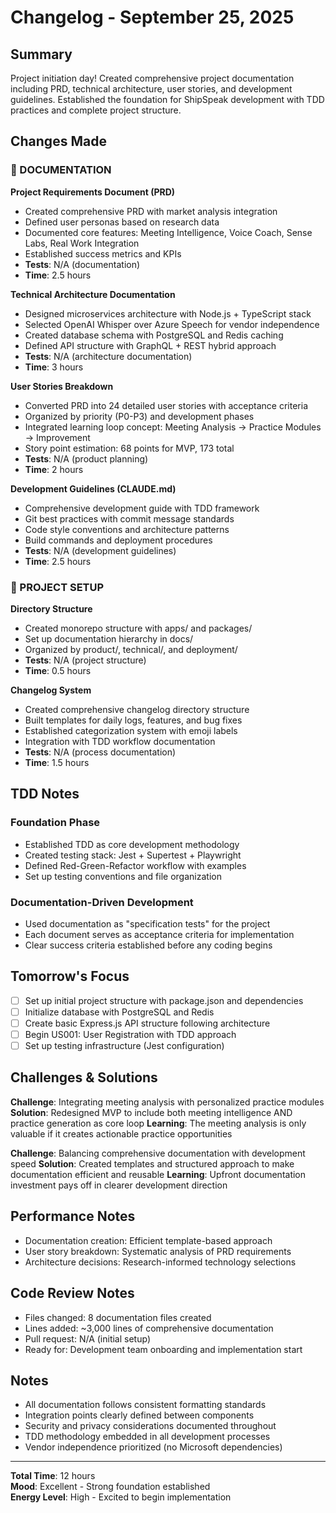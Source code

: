 # Changelog - September 25, 2025

## Summary
Project initiation day! Created comprehensive project documentation including PRD, technical architecture, user stories, and development guidelines. Established the foundation for ShipSpeak development with TDD practices and complete project structure.

## Changes Made

### 📝 DOCUMENTATION
**Project Requirements Document (PRD)**
- Created comprehensive PRD with market analysis integration
- Defined user personas based on research data
- Documented core features: Meeting Intelligence, Voice Coach, Sense Labs, Real Work Integration
- Established success metrics and KPIs
- **Tests**: N/A (documentation)
- **Time**: 2.5 hours

**Technical Architecture Documentation**
- Designed microservices architecture with Node.js + TypeScript stack
- Selected OpenAI Whisper over Azure Speech for vendor independence
- Created database schema with PostgreSQL and Redis caching
- Defined API structure with GraphQL + REST hybrid approach
- **Tests**: N/A (architecture documentation)
- **Time**: 3 hours

**User Stories Breakdown**
- Converted PRD into 24 detailed user stories with acceptance criteria
- Organized by priority (P0-P3) and development phases
- Integrated learning loop concept: Meeting Analysis → Practice Modules → Improvement
- Story point estimation: 68 points for MVP, 173 total
- **Tests**: N/A (product planning)
- **Time**: 2 hours

**Development Guidelines (CLAUDE.md)**
- Comprehensive development guide with TDD framework
- Git best practices with commit message standards
- Code style conventions and architecture patterns
- Build commands and deployment procedures
- **Tests**: N/A (development guidelines)
- **Time**: 2.5 hours

### 🔧 PROJECT SETUP
**Directory Structure**
- Created monorepo structure with apps/ and packages/
- Set up documentation hierarchy in docs/
- Organized by product/, technical/, and deployment/
- **Tests**: N/A (project structure)
- **Time**: 0.5 hours

**Changelog System**
- Created comprehensive changelog directory structure
- Built templates for daily logs, features, and bug fixes
- Established categorization system with emoji labels
- Integration with TDD workflow documentation
- **Tests**: N/A (process documentation)
- **Time**: 1.5 hours

## TDD Notes
### Foundation Phase
- Established TDD as core development methodology
- Created testing stack: Jest + Supertest + Playwright
- Defined Red-Green-Refactor workflow with examples
- Set up testing conventions and file organization

### Documentation-Driven Development
- Used documentation as "specification tests" for the project
- Each document serves as acceptance criteria for implementation
- Clear success criteria established before any coding begins

## Tomorrow's Focus
- [ ] Set up initial project structure with package.json and dependencies
- [ ] Initialize database with PostgreSQL and Redis
- [ ] Create basic Express.js API structure following architecture
- [ ] Begin US001: User Registration with TDD approach
- [ ] Set up testing infrastructure (Jest configuration)

## Challenges & Solutions
**Challenge**: Integrating meeting analysis with personalized practice modules
**Solution**: Redesigned MVP to include both meeting intelligence AND practice generation as core loop
**Learning**: The meeting analysis is only valuable if it creates actionable practice opportunities

**Challenge**: Balancing comprehensive documentation with development speed
**Solution**: Created templates and structured approach to make documentation efficient and reusable
**Learning**: Upfront documentation investment pays off in clearer development direction

## Performance Notes
- Documentation creation: Efficient template-based approach
- User story breakdown: Systematic analysis of PRD requirements
- Architecture decisions: Research-informed technology selections

## Code Review Notes
- Files changed: 8 documentation files created
- Lines added: ~3,000 lines of comprehensive documentation
- Pull request: N/A (initial setup)
- Ready for: Development team onboarding and implementation start

## Notes
- All documentation follows consistent formatting standards
- Integration points clearly defined between components
- Security and privacy considerations documented throughout
- TDD methodology embedded in all development processes
- Vendor independence prioritized (no Microsoft dependencies)

---
**Total Time**: 12 hours  
**Mood**: Excellent - Strong foundation established  
**Energy Level**: High - Excited to begin implementation
